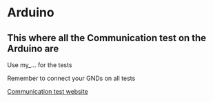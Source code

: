 # Arduino

## This where all the Communication test on the Arduino are

Use my_... for the tests

Remember to connect your GNDs on all tests

[Communication test website](https://www.circuitbasics.com/arduino/)